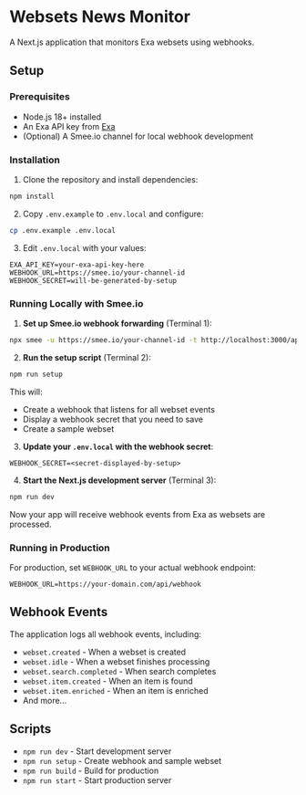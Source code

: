 # Websets News Monitor

A Next.js application that monitors Exa websets using webhooks.

## Setup

### Prerequisites

- Node.js 18+ installed
- An Exa API key from [Exa](https://exa.ai)
- (Optional) A Smee.io channel for local webhook development

### Installation

1. Clone the repository and install dependencies:
```bash
npm install
```

2. Copy `.env.example` to `.env.local` and configure:
```bash
cp .env.example .env.local
```

3. Edit `.env.local` with your values:
```env
EXA_API_KEY=your-exa-api-key-here
WEBHOOK_URL=https://smee.io/your-channel-id
WEBHOOK_SECRET=will-be-generated-by-setup
```

### Running Locally with Smee.io

1. **Set up Smee.io webhook forwarding** (Terminal 1):
```bash
npx smee -u https://smee.io/your-channel-id -t http://localhost:3000/api/webhook
```

2. **Run the setup script** (Terminal 2):
```bash
npm run setup
```
This will:
- Create a webhook that listens for all webset events
- Display a webhook secret that you need to save
- Create a sample webset

3. **Update your `.env.local` with the webhook secret**:
```env
WEBHOOK_SECRET=<secret-displayed-by-setup>
```

4. **Start the Next.js development server** (Terminal 3):
```bash
npm run dev
```

Now your app will receive webhook events from Exa as websets are processed.

### Running in Production

For production, set `WEBHOOK_URL` to your actual webhook endpoint:
```env
WEBHOOK_URL=https://your-domain.com/api/webhook
```

## Webhook Events

The application logs all webhook events, including:
- `webset.created` - When a webset is created
- `webset.idle` - When a webset finishes processing
- `webset.search.completed` - When search completes
- `webset.item.created` - When an item is found
- `webset.item.enriched` - When an item is enriched
- And more...

## Scripts

- `npm run dev` - Start development server
- `npm run setup` - Create webhook and sample webset
- `npm run build` - Build for production
- `npm run start` - Start production server